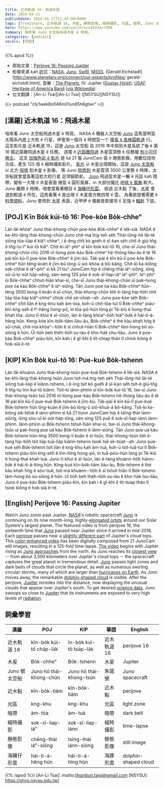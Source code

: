 ```yaml
---
title: 近木軌道 16：飛過木星
date: 2024-04-21
publishdate: 2024-04-21T11:45:00+0800
tags: [free2share, 近木軌道 16, 木星, 靜態影像, 縮時攝影, 光區, 暗帶, Juno 太空船, 近木點, 海豬仔形雲]
hero: https://www.youtube.com/watch?v=c4TU3arrZR8
summary: 咱來看 Juno 太空船飛過木星 ê 特寫。
categories: [podcast]
vocals: [阿錕]
---
```


{{% apod %}}

- 原始文章：[Perijove 16: Passing Jupiter](https://apod.nasa.gov/apod/ap240421.html)
- 影像來源 kah [許可][License2]：[NASA](https://www.nasa.gov/), [Juno](https://www.nasa.gov/mission_pages/juno/main/index.html), [SwRI](http://www.swri.org/), [MSSS](http://www.msss.com/), [Gerald Eichstadt](http://www.planetary.org/connect/our-experts/profiles/
gerald-eichstdt.html); 音樂：[The Planets](https://en.wikipedia.org/wiki/The_Planets), IV. Jupiter ([Gustav Holst](https://en.wikipedia.org/wiki/Gustav_Holst)); [USAF Heritage of America Band](https://www.music.af.mil/Bands/US-Air-Force-Heritage-of-America-Band/) ([via Wikipedia](https://en.wikipedia.org/wiki/File:Holst_The_Planets_Jupiter.ogg))
- 台文翻譯：[An-Li Tsai][An-Li Tsai] ([NSYSU][NSYSU])

{{< podcast "cly1wek8o046m01un65h6gtwr" >}}

## [漢羅] 近木軌道 16：飛過木星
咱來看 Juno 太空船飛過木星 ê 特寫。
NASA ê 機器人太空船 [Juno][Juno 1] 這馬當咧踅太陽系內底上大粒 ê 行星，伊會用一個月 ê 時間踅一个 [搝長 ê 長株圓軌道][elongated orbits] 行。
這支影片是 近木軌道 16，這是 [Juno][Juno 2] 太空船 自 2016 年中飛到木星系統了後 ê 第 16 擺近距離飛過木星 ê 任務。
逐擺 ê [近距離飛過][perijove] 木星雲頂懸 ê 任務攏 [有小可仔無仝][slightly different part]。
這支 [加強色彩 ê 影片][color-enhanced video] 是 kā 21 張 JunoCam 翕 ê 靜態影像，用數位技術合成，產生 125 倍 ê 縮時攝影影片。
[影片][The video] ùi 木星出現開始，這是 [Juno 太空船 ][Juno 3] ùi 北方 [飛倚][approaches] 到木星 ê 影像。
等 Juno [飛倚到][closest view] 木星雲頂 3500 公里懸 ê 時陣，太空船就會當翕著這粒大粒行星 足濟細節矣。
[Juno][Juno 4] 飛過踅木星一輾 ê 光區 kah 暗帶，閣有一大堆 tī 木星表面 捲踅 ê 圓形風暴，in 大部份攏比 [地球 ê 風颱][hurricanes on Earth] 較大。
Juno 離開 ê 時陣，咱會當看著顯目 ê [海豬仔形雲][dolphin-shaped cloud]。
經過 近木點 了後，[木星][Jupiter 1] 會退到較遠 ê 所在，這馬看著 ê 是出現 tī 木星南方無四常 ê 雲。
為著欲提著需要 ê [科學資料][science data]，Juno 會飛到 [木星][Jupiter 2] 表面，近甲伊 ê 儀器會直接坦 tī 足強 ê [輻射][radiation] 下底。

## [POJ] Kīn Bo̍k kúi-tō 16: Poe-kòe Bo̍k-chheⁿ
Lán lâi-khòaⁿ Juno thài-khong-chûn poe-kòe Bo̍k-chheⁿ ê te̍k-siá.
NASA ê ke-khì-lâng thài-khong-chûn Juno chit-má tng-teh se̍h Thài-iông-hē lāi-té siōng tōa-lia̍p ê kiâⁿ-chheⁿ, i ē-ēng chi̍t kò goe̍h ê sî-kan se̍h chi̍t-ê giú-tn̂g ê tn̂g-tu-îⁿ kúi-tō kiâⁿ.
Chit-ki iáⁿ-phìⁿ sī kīn-bo̍k kúi-tō 16, che-sī Juno thài-khong-chûn chū 2016 nî-tiong poe-kàu Bo̍k-chheⁿ hē-thóng liáu-āu ê tē 16 pái kīn kū-lī poe-kòe Bo̍k-chheⁿ ê jīm-bū.
Ta̍k-pái ê kīn kū-lī poe-kòe Bo̍k-chheⁿ hûn téng-koân ê jīm-bū lóng-ū sió-khóa-á bô-kâng.
Chit-ki ka-kiông sek-chhái ê iáⁿ-phìⁿ sī kā 21 tiuⁿ JunoCam hip ê chēng-thài iáⁿ-siōng, iōng sò͘-ūi ki-su̍t ha̍p-sêng, sán-seng 125 pōe ê sok-sî-liap-iáⁿ iáⁿ-phìⁿ.
Iáⁿ-phìⁿ ùi Bo̍k-chheⁿ chhut-hiān khai-sí, che-sī Juno thài-khong-chûn ùi pak-hong poe óa kàu Bo̍k-chheⁿ ê iáⁿ-siōng.
Tán Juno poe óa kàu Bo̍k-chheⁿ hûn-téng 3500 kong-lí koân ê sî-chūn, thài-khong-chûn to̍h ē-tàng hip-tio̍h chit lia̍p tōa-lia̍p kiâⁿ-chheⁿ chiok chē sè-chiat--ah.
Juno poe-kòe se̍h Bo̍k-chheⁿ chi̍t liàn ê kng-khu kah àm-tòa, koh-ū chi̍t-tōa-tui tī Bo̍k-chheⁿ piáu-bīn kńg-se̍h ê îⁿ-hêng hong-pō, in tōa-pō͘-hūn lóng pí Tē-kiû ê hong-thai khah tōa.
Juno lī-khui ê sî-chūn, lán ē-tàng khòaⁿ-tio̍h hiáⁿ-ba̍k ê hái-ti-á-hêng hûn.
Keng-kòe kīn-bo̍k-tiám liáu-āu, Bo̍k-chheⁿ ē thè kàu khah hn̄g ê só͘-chāi, chit-má khòaⁿ--tio̍h ê sī chhut-hiān tī Bo̍k-chheⁿ lâm-hong bô sù-siông ê hûn.
Ūi tio̍h beh the̍h-tio̍h su-iàu ê kho-ha̍k chu-liāu, Juno ē poe-kàu Bo̍k-chheⁿ piáu-bīn, kīn kah i ê gî-khì ē ti̍t-chiap thán tī chiok kiông ê hok-siā ē-té.

## [KIP] Kīn Bo̍k kuí-tō 16: Pue-kuè Bo̍k-tshenn
Lán lâi-khuànn Juno thài-khong-tsûn pue-kuè Bo̍k-tshenn ê ti̍k-siá.
NASA ê ke-khì-lâng thài-khong-tsûn Juno tsit-má tng-teh se̍h Thài-iông-hē lāi-té siōng tuā-lia̍p ê kiânn-tshenn, i ē-īng tsi̍t kò gue̍h ê sî-kan se̍h tsi̍t-ê giú-tn̂g ê tn̂g-tu-înn kuí-tō kiânn.
Tsit-ki iánn-phìnn sī kīn-bo̍k kuí-tō 16, tse-sī Juno thài-khong-tsûn tsū 2016 nî-tiong pue-kàu Bo̍k-tshenn hē-thóng liáu-āu ê tē 16 pái kīn kū-lī pue-kuè Bo̍k-tshenn ê jīm-bū.
Ta̍k-pái ê kīn kū-lī pue-kuè Bo̍k-tshenn hûn tíng-kuân ê jīm-bū lóng-ū sió-khuá-á bô-kâng.
Tsit-ki ka-kiông sik-tshái ê iánn-phìnn sī kā 21 tiunn JunoCam hip ê tsīng-thài iánn-siōng, iōng sòo-uī ki-su̍t ha̍p-sîng, sán-sing 125 puē ê sok-sî-liap-iánn iánn-phìnn.
Iánn-phìnn uì Bo̍k-tshenn tshut-hiān khai-sí, tse-sī Juno thài-khong-tsûn uì pak-hong pue uá kàu Bo̍k-tshenn ê iánn-siōng.
Tán Juno pue uá kàu Bo̍k-tshenn hûn-tíng 3500 kong-lí kuân ê sî-tsūn, thài-khong-tsûn to̍h ē-tàng hip-tio̍h tsit lia̍p tuā-lia̍p kiânn-tshenn tsiok tsē sè-tsiat--ah.
Juno pue-kuè se̍h Bo̍k-tshenn tsi̍t liàn ê kng-khu kah àm-tuà, koh-ū tsi̍t-tuā-tui tī Bo̍k-tshenn piáu-bīn kńg-se̍h ê înn-hîng hong-pō, in tuā-pōo-hūn lóng pí Tē-kiû ê hong-thai khah tuā.
Juno lī-khui ê sî-tsūn, lán ē-tàng khuànn-tio̍h hiánn-ba̍k ê hái-ti-á-hîng hûn.
King-kuè kīn-bo̍k-tiám liáu-āu, Bo̍k-tshenn ē thè kàu khah hn̄g ê sóo-tsāi, tsit-má khuànn--tio̍h ê sī tshut-hiān tī Bo̍k-tshenn lâm-hong bô sù-siông ê hûn.
Uī tio̍h beh the̍h-tio̍h su-iàu ê kho-ha̍k tsu-liāu, Juno ē pue-kàu Bo̍k-tshenn piáu-bīn, kīn kah i ê gî-khì ē ti̍t-tsiap thán tī tsiok kiông ê hok-siā ē-té.

## [English] Perijove 16: Passing Jupiter
Watch Juno zoom past Jupiter.
[NASA][NASA]'s robotic spacecraft [Juno][Juno 1] is continuing on its now month-long, highly-[elongated orbits][elongated orbits] around our Solar System's largest planet.
The featured video is from perijove 16, the sixteenth time that [Juno][Juno 2] passed near Jupiter since it arrived in mid-2016.
Each [perijove][perijove] passes near a [slightly different part][slightly different part] of Jupiter's cloud tops.
This [color-enhanced video][color-enhanced video] has been digitally composed from 21 JunoCam still images, resulting in a 125-fold time-lapse.
[The video][The video] begins with Jupiter rising as [Juno][Juno 3] [approaches][approaches] from the north.
As Juno reaches its [closest view][closest view] -- from about 3,500 kilometers over Jupiter's cloud tops -- the spacecraft captures the great planet in tremendous detail.
[Juno][Juno 4] passes light zones and dark belts of clouds that circle the planet, as well as numerous swirling circular storms, many of which are larger than [hurricanes on Earth][hurricanes on Earth].
As Juno moves away, the remarkable [dolphin-shaped cloud][dolphin-shaped cloud] is visible.
After the perijove, [Jupiter][Jupiter 1] recedes into the distance, now displaying the unusual clouds that appear over Jupiter's south.
To get desired [science data][science data], Juno swoops so close to [Jupiter][Jupiter 2] that its instruments are exposed to very high levels of [radiation][radiation].

## 詞彙學習

|漢羅|POJ|KIP|華語|English|
|-|-|-|-|-|
|近木軌道 16|kīn-bo̍k kúi-tō cha̍p-la̍k|īn-bo̍k kuí-tō tsa̍p-la̍k|近木軌道 16|perijove 16|
|木星|Bo̍k-chheⁿ|Bo̍k-tshenn|木星|Jupiter|
|Juno 號太空船|Juno hō thài-khong-chûn|Juno hō thài-khong-tsûn|朱諾號|Juno spacecraft|
|近木點|kīn-bo̍k-tiám|kīn-bo̍k-tiám|近木點|perijove|
|光區|kng-khu|kng-khu|光區|light zone|
|暗帶|àm-tòa|àm-tuà|暗帶|dark belt|
|縮時攝影|sok-sî-liap-iáⁿ|sok-sî-liap-iánn|縮時攝影|time-lapse|
|靜態影像|chēng-thài iáⁿ-siōng|tsīng-thài iánn-siōng|靜態影像|still image|
|海豬仔形雲|hái-ti-á-hêng hûn|hái-ti-á-hîng hûn|海豚形雲|dolphin-shaped cloud|

{{% /apod %}}
[An-Li Tsai]: mailto:thianbun.taigi@gmail.com
[NSYSU]: https://phys.nsysu.edu.tw/

[copyright]: https://apod.nasa.gov/apod/fap/lib/about_apod.html#srapply
[License3]: https://creativecommons.org/licenses/by/3.0/
[License2]:https://creativecommons.org/licenses/by-nc-nd/2.0/

[NASA]:https://www.nasa.gov/
[Juno 1]:https://science.nasa.gov/mission/juno
[elongated orbits]:https://en.wikipedia.org/wiki/Elliptic_orbit
[Juno 2]:https://www.missionjuno.swri.edu/spacecraft/
[perijove]:https://www.thefreedictionary.com/perijove
[slightly different part]:https://www.jpl.nasa.gov/news/nasa-re-plans-junos-jupiter-mission
[color-enhanced video]:https://www.youtube.com/watch?v=vsGW2JZrMnY
[The video]:https://youtu.be/c4TU3arrZR8
[Juno 3]:https://en.wikipedia.org/wiki/Juno_(spacecraft)
[approaches]:https://apod.nasa.gov/apod/ap170523.html
[closest view]:https://media.giphy.com/media/1050MHNmEr19C0/giphy.gif
[Juno 4]:https://www.missionjuno.swri.edu/
[hurricanes on Earth]:https://apod.nasa.gov/apod/ap171127.html
[dolphin-shaped cloud]:https://apod.nasa.gov/apod/ap190415.html
[Jupiter 1]:https://apod.nasa.gov/apod/ap220830.html
[science data]:https://www.missionjuno.swri.edu/science-findings/
[Jupiter 2]:https://science.nasa.gov/jupiter/
[radiation]:https://www.nasa.gov/missions/analog-field-testing/why-space-radiation-matters/
